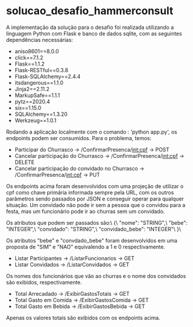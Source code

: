 # solucao_desafio_hammerconsult

A implementação da solução para o desafio foi realizada utilizando a linguagem Python com Flask e banco de dados sqlite, com as seguintes dependências necessárias:
* aniso8601==8.0.0
* click==7.1.2
* Flask==1.1.2
* Flask-RESTful==0.3.8
* Flask-SQLAlchemy==2.4.4
* itsdangerous==1.1.0
* Jinja2==2.11.2
* MarkupSafe==1.1.1
* pytz==2020.4
* six==1.15.0
* SQLAlchemy==1.3.20
* Werkzeug==1.0.1

Rodando a aplicação localmente com o comando : 'python app.py', os endpoints podem ser consumidos.
Para o problema, temos:

* Participar do Churrasco                         -> /ConfirmarPresenca/<int:cpf> -> POST
* Cancelar participação do Churrasco              -> /ConfirmarPresenca/<int:cpf> -> DELETE
* Cancelar participação do convidado no Churrasco -> /ConfirmarPresenca/<int:cpf> -> PUT

Os endpoints acima foram desenvolvidos com uma projeção de utilizar o cpf como chave primária informada sempre pela URL, com os outros parâmetros sendo passados por JSON e conseguir operar para qualquer situação. Um convidado não pode ir sem a pessoa que o convidou para a festa, mas um funcionário pode ir ao churras sem um convidado.

Os atributos que podem ser passados são:\\
    {\\
        "nome": "STRING",\\
        "bebe": "INTEGER",\\
        "convidado": "STRING",\\
        "convidado_bebe": "INTEGER"\\
    }\\
    
Os atributos "bebe" e "convdado_bebe" foram desenvolvidos em uma proposta de "SIM" e "NAO" equivalendo a 1 e 0 respectivamente.

* Listar Participantes -> /ListarFuncionarios -> GET
* Listar Convidados    -> /ListarConvidados -> GET

Os nomes dos funcionários que vão ao churras e o nome dos convidados são exibidos, respectivamente.

* Total Arrecadado       -> /ExibirGastosTotais -> GET
* Total Gasto em Comida  -> /ExibirGastosComida -> GET
* Total Gasto em Bebida  -> /ExibirGastosBebida -> GET

Apenas os valores totais são exibidos com os endpoints acima.

